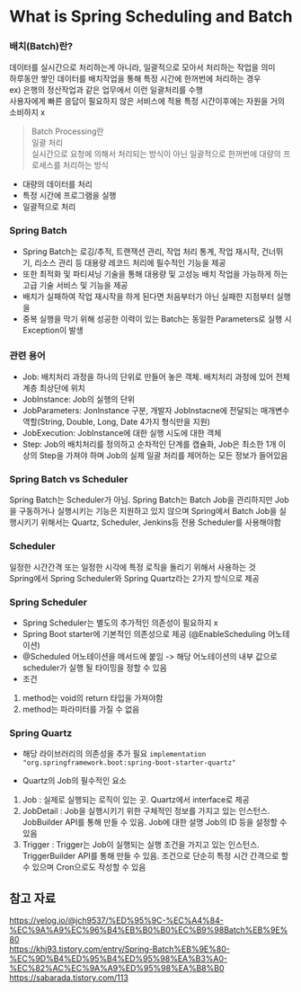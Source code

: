 # What is Spring Scheduling and Batch
### 배치(Batch)란?
데이터를 실시간으로 처리하는게 아니라, 일괄적으로 모아서 처리하는 작업을 의미 </br>
하루동안 쌓인 데이터를 배치작업을 통해 특정 시간에 한꺼번에 처리하는 경우</br>
ex) 은행의 정산작업과 같은 업무에서 이런 일괄처리를 수행</br>
사용자에게 빠른 응답이 필요하지 않은 서비스에 적용
특정 시간이후에는 자원을 거의 소비하지 x</br>
> Batch Processing란</br>
 일괄 처리</br>
실시간으로 요청에 의해서 처리되는 방식이 아닌 일괄적으로 한꺼번에 대량의 프로세스를 처리하는 방식
- 대량의 데이터를 처리
- 특정 시간에 프로그램을 실행
- 일괄적으로 처리

### Spring Batch
- Spring Batch는 로깅/추적, 트랜잭션 관리, 작업 처리 통계, 작업 재시작, 건너뛰기, 리소스 관리 등 대용량 레코드 처리에 필수적인 기능을 제공
- 또한 최적화 및 파티셔닝 기술을 통해 대용량 및 고성능 배치 작업을 가능하게 하는 고급 기술 서비스 및 기능을 제공
- 배치가 실패하여 작업 재시작을 하게 된다면 처음부터가 아닌 실패한 지점부터 실행을 
- 중복 실행을 막기 위해 성공한 이력이 있는 Batch는 동일한 Parameters로 실행 시 Exception이 발생

### 관련 용어
- Job: 배치처리 과정을 하나의 단위로 만들어 놓은 객체. 배치처리 과정에 있어 전체 계층 최상단에 위치
- JobInstance:  Job의 실행의 단위
- JobParameters: JonInstance 구분, 개발자 JobInstacne에 전달되는 매개변수 역할(String, Double, Long, Date 4가지 형식만을 지원)
- JobExecution: JobInstance에 대한 실행 시도에 대한 객체
- Step: Job의 배치처리를 정의하고 순차적인 단계를 캡슐화, Job은 최소한 1개 이상의 Step을 가져야 하며 Job의 실제 일괄 처리를 제어하는 모든 정보가 들어있음

### Spring Batch vs Scheduler
Spring Batch는 Scheduler가 아님.
Spring Batch는 Batch Job을 관리하지만 Job을 구동하거나 실행시키는 기능은 지원하고 있지 않으며 Spring에서 Batch Job을 실행시키기 위해서는 Quartz, Scheduler, Jenkins등 전용 Scheduler를 사용해야함

### Scheduler
일정한 시간간격 또는 일정한 시각에 특정 로직을 돌리기 위해서 사용하는 것</br>
Spring에서 Spring Scheduler와 Spring Quartz라는 2가지 방식으로 제공

### Spring Scheduler
- Spring Scheduler는 별도의 추가적인 의존성이 필요하지 x
- Spring Boot starter에 기본적인 의존성으로 제공 (@EnableScheduling 어노테이션)
- @Scheduled 어노테이션을 메서드에 붙임 -> 해당 어노테이션의 내부 값으로 scheduler가 실행 될 타이밍을 정할 수 있음
- 조건
1. method는 void의 return 타입을 가져야함
2. method는 파라미터를 가질 수 없음

### Spring Quartz
- 해당 라이브러리의 의존성을 추가 필요
   ```implementation "org.springframework.boot:spring-boot-starter-quartz"```

- Quartz의 Job의 필수적인 요소
1. Job : 실제로 실행되는 로직이 있는 곳. Quartz에서 interface로 제공
2. JobDetail : Job을 실행시키기 위한 구체적인 정보를 가지고 있는 인스턴스. JobBuilder API를 통해 만들 수 있음.  Job에 대한 설명 Job의 ID 등을 설정할 수 있음
3. Trigger : Trigger는 Job이 실행되는 실행 조건을 가지고 있는 인스턴스. TriggerBuilder API를 통해 만들 수 있음. 조건으로 단순히 특정 시간 간격으로 할 수 있으며 Cron으로도 작성할 수 있음

## 참고 자료
https://velog.io/@jch9537/%ED%95%9C-%EC%A4%84-%EC%9A%A9%EC%96%B4%EB%B0%B0%EC%B9%98Batch%EB%9E%80</br>
https://khj93.tistory.com/entry/Spring-Batch%EB%9E%80-%EC%9D%B4%ED%95%B4%ED%95%98%EA%B3%A0-%EC%82%AC%EC%9A%A9%ED%95%98%EA%B8%B0</br>
https://sabarada.tistory.com/113